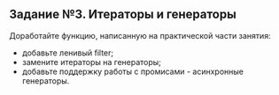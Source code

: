 ## Задание №3. Итераторы и генераторы

Доработайте функцию, написанную на практической части занятия:
- добавьте ленивый filter;
- замените итераторы на генераторы;
- добавьте поддержку работы с промисами - асинхронные генераторы.